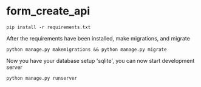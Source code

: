 # form_create_api
```
pip install -r requirements.txt
```

After the requirements have been installed, make migrations, and migrate

```
python manage.py makemigrations && python manage.py migrate
```

Now you have your database setup 'sqlite', you can now start development server

```
python manage.py runserver
```
